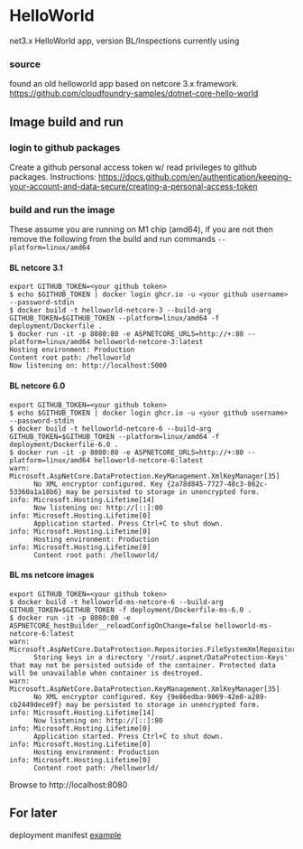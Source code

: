 # HelloWorld
net3.x HelloWorld app, version BL/Inspections currently using

### source
found an old helloworld app based on netcore 3.x framework. https://github.com/cloudfoundry-samples/dotnet-core-hello-world

## Image build and run

### login to github packages

Create a github personal access token w/ read privileges to github packages. Instructions: https://docs.github.com/en/authentication/keeping-your-account-and-data-secure/creating-a-personal-access-token


### build and run the image
These assume you are running on M1 chip (amd64), if you are not then remove the following from the build and run commands
`--platform=linux/amd64`

#### BL netcore 3.1
```
export GITHUB_TOKEN=<your github token>
$ echo $GITHUB_TOKEN | docker login ghcr.io -u <your github username> --password-stdin
$ docker build -t helloworld-netcore-3 --build-arg GITHUB_TOKEN=$GITHUB_TOKEN --platform=linux/amd64 -f deployment/Dockerfile .
$ docker run -it -p 8080:80 -e ASPNETCORE_URLS=http://+:80 --platform=linux/amd64 helloworld-netcore-3:latest
Hosting environment: Production
Content root path: /helloworld
Now listening on: http://localhost:5000
```

#### BL netcore 6.0 
```
export GITHUB_TOKEN=<your github token>
$ echo $GITHUB_TOKEN | docker login ghcr.io -u <your github username> --password-stdin
$ docker build -t helloworld-netcore-6 --build-arg GITHUB_TOKEN=$GITHUB_TOKEN --platform=linux/amd64 -f deployment/Dockerfile-6.0 .
$ docker run -it -p 8080:80 -e ASPNETCORE_URLS=http://+:80 --platform=linux/amd64 helloworld-netcore-6:latest
warn: Microsoft.AspNetCore.DataProtection.KeyManagement.XmlKeyManager[35]
      No XML encryptor configured. Key {2a78d845-7727-48c3-862c-53360a1a18b6} may be persisted to storage in unencrypted form.
info: Microsoft.Hosting.Lifetime[14]
      Now listening on: http://[::]:80
info: Microsoft.Hosting.Lifetime[0]
      Application started. Press Ctrl+C to shut down.
info: Microsoft.Hosting.Lifetime[0]
      Hosting environment: Production
info: Microsoft.Hosting.Lifetime[0]
      Content root path: /helloworld/
```

#### BL ms netcore images
```
export GITHUB_TOKEN=<your github token>
$ docker build -t helloworld-ms-netcore-6 --build-arg GITHUB_TOKEN=$GITHUB_TOKEN -f deployment/Dockerfile-ms-6.0 .
$ docker run -it -p 8080:80 -e ASPNETCORE_hostBuilder__reloadConfigOnChange=false helloworld-ms-netcore-6:latest
warn: Microsoft.AspNetCore.DataProtection.Repositories.FileSystemXmlRepository[60]
      Storing keys in a directory '/root/.aspnet/DataProtection-Keys' that may not be persisted outside of the container. Protected data will be unavailable when container is destroyed.
warn: Microsoft.AspNetCore.DataProtection.KeyManagement.XmlKeyManager[35]
      No XML encryptor configured. Key {9e86edba-9069-42e0-a289-cb2449dece9f} may be persisted to storage in unencrypted form.
info: Microsoft.Hosting.Lifetime[14]
      Now listening on: http://[::]:80
info: Microsoft.Hosting.Lifetime[0]
      Application started. Press Ctrl+C to shut down.
info: Microsoft.Hosting.Lifetime[0]
      Hosting environment: Production
info: Microsoft.Hosting.Lifetime[0]
      Content root path: /helloworld/
```

Browse to http://localhost:8080

## For later
deployment manifest [example](https://github.com/BuildingLink/Amenities/blob/master/deployment/fleet/dev/deployment-api.yaml)